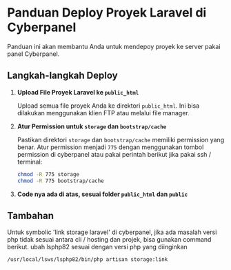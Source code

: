 # Panduan Deploy Proyek Laravel di Cyberpanel

Panduan ini akan membantu Anda untuk mendepoy proyek ke server pakai panel Cyberpanel.

## Langkah-langkah Deploy

1. **Upload File Proyek Laravel ke `public_html`**

   Upload semua file proyek Anda ke direktori `public_html`. Ini bisa dilakukan menggunakan klien FTP atau melalui file manager.

2. **Atur Permission untuk `storage` dan `bootstrap/cache`**

   Pastikan direktori `storage` dan `bootstrap/cache` memiliki permission yang benar. Atur permission menjadi `775` dengan menggunakan tombol permission di cyberpanel atau pakai perintah berikut jika pakai ssh / terminal:

   ```sh
   chmod -R 775 storage
   chmod -R 775 bootstrap/cache

3. **Code nya ada di atas, sesuai folder `public_html` dan `public`**


## Tambahan
Untuk symbolic 'link storage laravel' di cyberpanel, jika ada masalah versi php tidak sesuai antara cli / hosting dan projek, bisa gunakan command berikut.
ubah lsphp82 sesuai dengan versi php yang diinginkan

   ```sh
   /usr/local/lsws/lsphp82/bin/php artisan storage:link

